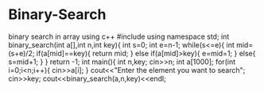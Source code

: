# Binary-Search
binary search in array using c++
#include<iostream>
using namespace std;
int binary_search(int a[],int n,int key){
 int s=0;
 int e=n-1;
 while(s<=e){
 int mid=(s+e)/2;
 if(a[mid]==key){
  return mid;
  }
  else if(a[mid]>key){
  e=mid=1;
  }
  else{
  s=mid+1;
  }
}
return -1;
int main(){
int n,key;
cin>>n;
int a[1000];
for(int i=0;i<n;i++){
   cin>>a[i];
   }
cout<<"Enter the element you want to search";
cin>>key;
cout<<binary_search(a,n,key)<<endl;
